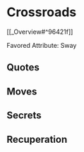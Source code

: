 # Crossroads
[[_Overview#^96421f]]

Favored Attribute: Sway

## Quotes

## Moves
## Secrets
## Recuperation
